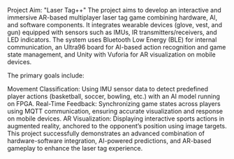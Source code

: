 Project Aim: "Laser Tag++"
The project aims to develop an interactive and immersive AR-based multiplayer laser tag game combining hardware, AI, and software components. It integrates wearable devices (glove, vest, and gun) equipped with sensors such as IMUs, IR transmitters/receivers, and LED indicators. The system uses Bluetooth Low Energy (BLE) for internal communication, an Ultra96 board for AI-based action recognition and game state management, and Unity with Vuforia for AR visualization on mobile devices.

The primary goals include:

Movement Classification: Using IMU sensor data to detect predefined player actions (basketball, soccer, bowling, etc.) with an AI model running on FPGA.
Real-Time Feedback: Synchronizing game states across players using MQTT communication, ensuring accurate visualization and response on mobile devices.
AR Visualization: Displaying interactive sports actions in augmented reality, anchored to the opponent’s position using image targets.
This project successfully demonstrates an advanced combination of hardware-software integration, AI-powered predictions, and AR-based gameplay to enhance the laser tag experience.
